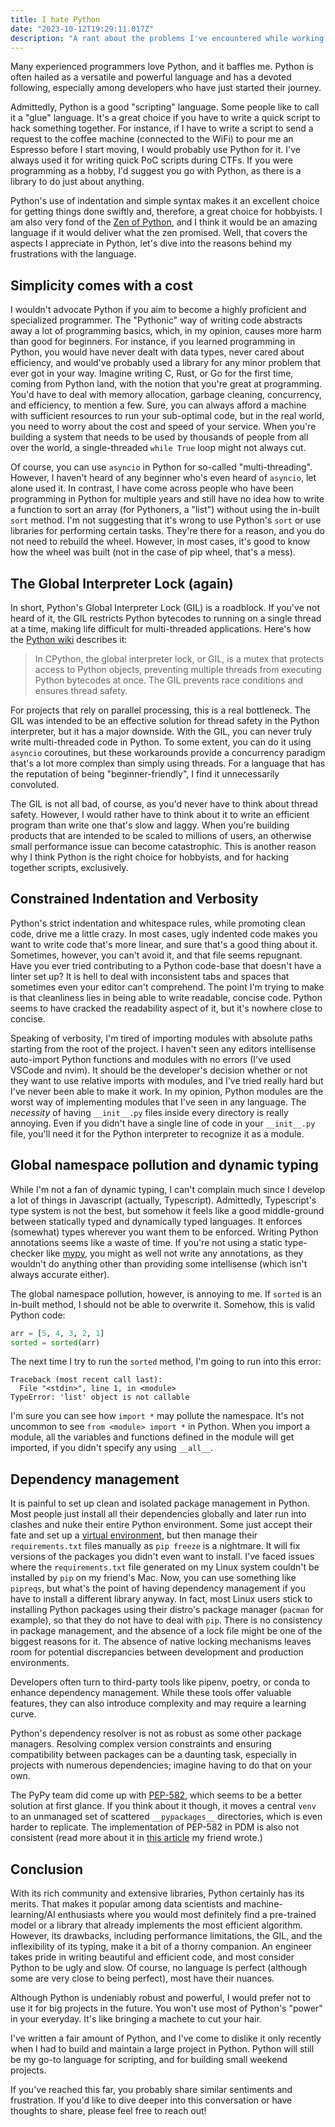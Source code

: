 ```yaml
---
title: I hate Python
date: "2023-10-12T19:29:11.017Z"
description: "A rant about the problems I've encountered while working with Python."
---
```


Many experienced programmers love Python, and it baffles me. Python is often hailed as a versatile and powerful language and has a devoted following, especially among developers who have just started their journey.

Admittedly, Python is a good "scripting" language. Some people like to call it a "glue" language. It's a great choice if you have to write a quick script to hack something together. For instance, if I have to write a script to send a request to the coffee machine (connected to the WiFi) to pour me an Espresso before I start moving, I would probably use Python for it. I've always used it for writing quick PoC scripts during CTFs. If you were programming as a hobby, I'd suggest you go with Python, as there is a library to do just about anything.

Python's use of indentation and simple syntax makes it an excellent choice for getting things done swiftly and, therefore, a great choice for hobbyists. I am also very fond of the [Zen of Python](https://peps.python.org/pep-0020/), and I think it would be an amazing language if it would deliver what the zen promised. Well, that covers the aspects I appreciate in Python, let's dive into the reasons behind my frustrations with the language.

## Simplicity comes with a cost

I wouldn't advocate Python if you aim to become a highly proficient and specialized programmer. The "Pythonic" way of writing code abstracts away a lot of programming basics, which, in my opinion, causes more harm than good for beginners. For instance, if you learned programming in Python, you would have never dealt with data types, never cared about efficiency, and would've probably used a library for any minor problem that ever got in your way. Imagine writing C, Rust, or Go for the first time, coming from Python land, with the notion that you're great at programming. You'd have to deal with memory allocation, garbage cleaning, concurrency, and efficiency, to mention a few. Sure, you can always afford a machine with sufficient resources to run your sub-optimal code, but in the real world, you need to worry about the cost and speed of your service. When you're building a system that needs to be used by thousands of people from all over the world, a single-threaded `while True` loop might not always cut.

Of course, you can use `asyncio` in Python for so-called "multi-threading". However, I haven't heard of any beginner who's even heard of `asyncio`, let alone used it. In contrast, I have come across people who have been programming in Python for multiple years and still have no idea how to write a function to sort an array (for Pythoners, a "list") without using the in-built `sort` method. I'm not suggesting that it's wrong to use Python's `sort` or use libraries for performing certain tasks. They're there for a reason, and you do not need to rebuild the wheel. However, in most cases, it's good to know how the wheel was built (not in the case of pip wheel, that's a mess).

## The Global Interpreter Lock (again)

In short, Python's Global Interpreter Lock (GIL) is a roadblock. If you've not heard of it, the GIL restricts Python bytecodes to running on a single thread at a time, making life difficult for multi-threaded applications. Here's how the [Python wiki](https://wiki.python.org/moin/GlobalInterpreterLock) describes it:

> In CPython, the global interpreter lock, or GIL, is a mutex that protects access to Python objects, preventing multiple threads from executing Python bytecodes at once. The GIL prevents race conditions and ensures thread safety.

For projects that rely on parallel processing, this is a real bottleneck. The GIL was intended to be an effective solution for thread safety in the Python interpreter, but it has a major downside. With the GIL, you can never truly write multi-threaded code in Python. To some extent, you can do it using `asyncio` coroutines, but these workarounds provide a concurrency paradigm that's a lot more complex than simply using threads. For a language that has the reputation of being "beginner-friendly", I find it unnecessarily convoluted.

The GIL is not all bad, of course, as you'd never have to think about thread safety. However, I would rather have to think about it to write an efficient program than write one that's slow and laggy. When you're building products that are intended to be scaled to millions of users, an otherwise small performance issue can become catastrophic. This is another reason why I think Python is the right choice for hobbyists, and for hacking together scripts, exclusively.

## Constrained Indentation and Verbosity

Python's strict indentation and whitespace rules, while promoting clean code, drive me a little crazy. In most cases, ugly indented code makes you want to write code that's more linear, and sure that's a good thing about it. Sometimes, however, you can't avoid it, and that file seems repugnant. Have you ever tried contributing to a Python code-base that doesn't have a linter set up? It is hell to deal with inconsistent tabs and spaces that sometimes even your editor can't comprehend. The point I'm trying to make is that cleanliness lies in being able to write readable, concise code. Python seems to have cracked the readability aspect of it, but it's nowhere close to concise.

Speaking of verbosity, I'm tired of importing modules with absolute paths starting from the root of the project. I haven't seen any editors intellisense auto-import Python functions and modules with no errors (I've used VSCode and nvim). It should be the developer's decision whether or not they want to use relative imports with modules, and I've tried really hard but I've never been able to make it work. In my opinion, Python modules are the worst way of implementing modules that I've seen in any language. The _necessity_ of having `__init__.py` files inside every directory is really annoying. Even if you didn't have a single line of code in your `__init__.py` file, you'll need it for the Python interpreter to recognize it as a module.

## Global namespace pollution and dynamic typing

While I'm not a fan of dynamic typing, I can't complain much since I develop a lot of things in Javascript (actually, Typescript). Admittedly, Typescript's type system is not the best, but somehow it feels like a good middle-ground between statically typed and dynamically typed languages. It enforces (somewhat) types wherever you want them to be enforced. Writing Python annotations seems like a waste of time. If you're not using a static type-checker like [mypy](https://mypy.readthedocs.io/en/stable/), you might as well not write any annotations, as they wouldn't do anything other than providing some intellisense (which isn't always accurate either).

The global namespace pollution, however, is annoying to me. If `sorted` is an in-built method, I should not be able to overwrite it. Somehow, this is valid Python code:

```py
arr = [5, 4, 3, 2, 1]
sorted = sorted(arr)
```

The next time I try to run the `sorted` method, I'm going to run into this error:

```
Traceback (most recent call last):
  File "<stdin>", line 1, in <module>
TypeError: 'list' object is not callable
```

I'm sure you can see how `import *` may pollute the namespace. It's not uncommon to see `from <module> import *` in Python. When you import a module, all the variables and functions defined in the module will get imported, if you didn't specify any using `__all__`.

## Dependency management

It is painful to set up clean and isolated package management in Python. Most people just install all their dependencies globally and later run into clashes and nuke their entire Python environment. Some just accept their fate and set up a [virtual environment](https://docs.python.org/3/library/venv.html), but then manage their `requirements.txt` files manually as `pip freeze` is a nightmare. It will fix versions of the packages you didn't even want to install. I've faced issues where the `requirements.txt` file generated on my Linux system couldn't be installed by `pip` on my friend's Mac. Now, you can use something like `pipreqs`, but what's the point of having dependency management if you have to install a different library anyway. In fact, most Linux users stick to installing Python packages using their distro's package manager (`pacman` for example), so that they do not have to deal with `pip`. There is no consistency in package management, and the absence of a lock file might be one of the biggest reasons for it. The absence of native locking mechanisms leaves room for potential discrepancies between development and production environments.

Developers often turn to third-party tools like pipenv, poetry, or conda to enhance dependency management. While these tools offer valuable features, they can also introduce complexity and may require a learning curve.

Python's dependency resolver is not as robust as some other package managers. Resolving complex version constraints and ensuring compatibility between packages can be a daunting task, especially in projects with numerous dependencies; imagine having to do that on your own.

The PyPy team did come up with [PEP-582](https://peps.python.org/pep-0582/), which seems to be a better solution at first glance. If you think about it though, it moves a central `venv` to an unmanaged set of scattered `__pypackages__` directories, which is even harder to replicate. The implementation of PEP-582 in PDM is also not consistent (read more about it in [this article](https://pradyunsg.me/blog/2023/01/21/pdm-does-not-implement-pep-582/) my friend wrote.)

## Conclusion

With its rich community and extensive libraries, Python certainly has its merits. That makes it popular among data scientists and machine-learning/AI enthusiasts where you would most definitely find a pre-trained model or a library that already implements the most efficient algorithm. However, its drawbacks, including performance limitations, the GIL, and the inflexibility of its typing, make it a bit of a thorny companion. An engineer takes pride in writing beautiful and efficient code, and most consider Python to be ugly and slow. Of course, no language is perfect (although some are very close to being perfect), most have their nuances.

Although Python is undeniably robust and powerful, I would prefer not to use it for big projects in the future. You won't use most of Python's "power" in your everyday. It's like bringing a machete to cut your hair.

I've written a fair amount of Python, and I've come to dislike it only recently when I had to build and maintain a large project in Python. Python will still be my go-to language for scripting, and for building small weekend projects.

If you've reached this far, you probably share similar sentiments and frustration. If you'd like to dive deeper into this conversation or have thoughts to share, please feel free to reach out!
